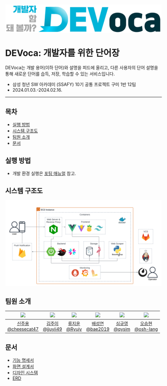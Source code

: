 ![DEVoca logo](./docs/resources/DEVoca%20logo%20long%202.png)

# DEVoca: 개발자를 위한 단어장

DEVoca는 개발 용어(이하 단어)와 설명을 피드에 올리고, 다른 사용자의 단어 설명을 통해 새로운 단어를 습득, 저장, 학습할 수 있는 서비스입니다.

- 삼성 청년 SW 아카데미 (SSAFY) 10기 공통 프로젝트 구미 1반 12팀
- 2024.01.03.-2024.02.16. 

---

## 목차

* [실행 방법](#실행-방법)
* [시스템 구조도](#시스템-구조도)
* [팀원 소개](#팀원-소개)
* [문서](#문서)

## 실행 방법

- 개발 환경 실행은 [포팅 매뉴얼](exec/1.BuildAndDeploy.md) 참고.

## 시스템 구조도

![DEVoca System Architecture Diagramme](./docs/resources/DEVoca%20Architecture.png)

## 팀원 소개

| <img src="https://github.com/cheesecat47.png" width="150"> | <img src="https://github.com/jjuyii49.png" width="150"> | <img src="https://github.com/Ryujy.png" width="150"> | <img src="https://github.com/bae2019.png" width="150"> | <img src="https://github.com/qysim.png" width="150"> | <img src="https://github.com/osh-lang.png" width="150"> |
|:----------------------------------------------------------:|:-------------------------------------------------------:|:----------------------------------------------------:|:------------------------------------------------------:|:----------------------------------------------------:|:-------------------------------------------------------:|
|   [신주용<br>@cheesecat47](https://github.com/cheesecat47)    |     [김주이<br>@jjuyii49](https://github.com/jjuyii49)     |     [류지윤<br>@Ryujy](   https://github.com/Ryujy)     |     [배성연<br>@bae2019](https://github.com/bae2019)      |      [심규영<br>@qysim](https://github.com/qysim)       |   [오승현<br>@osh-lang](   https://github.com/osh-lang)    |


## 문서

- [기능 명세서](./docs/specifications.md)
- [화면 설계서](./docs/pages.md)
- [디자인 시스템](./docs/design-system.md)
- [ERD](./docs/ERD.md)
